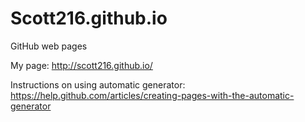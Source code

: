 Scott216.github.io
==================

GitHub web pages

My page: http://scott216.github.io/

Instructions on using automatic generator: https://help.github.com/articles/creating-pages-with-the-automatic-generator

